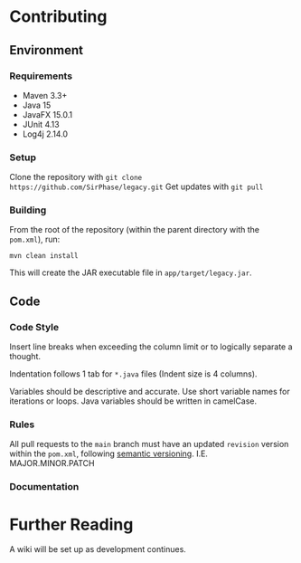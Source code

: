 # Contributing

## Environment

### Requirements
* Maven 3.3+
* Java 15
* JavaFX 15.0.1
* JUnit 4.13
* Log4j 2.14.0

### Setup
Clone the repository with ``git clone https://github.com/SirPhase/legacy.git``
Get updates with ``git pull``

### Building
From the root of the repository (within the parent directory with the `pom.xml`), run:
```
mvn clean install
```
This will create the JAR executable file in `app/target/legacy.jar`.

## Code

### Code Style

Insert line breaks when exceeding the column limit or to logically separate a thought.

Indentation follows 1 tab for `*.java` files (Indent size is 4 columns).

Variables should be descriptive and accurate. Use short variable names for iterations or loops. Java variables should
be written in camelCase.

### Rules

All pull requests to the `main` branch must have an updated `revision` version within the `pom.xml`, following
[semantic versioning](https://semver.org/). I.E. MAJOR.MINOR.PATCH

### Documentation

# Further Reading

A wiki will be set up as development continues.